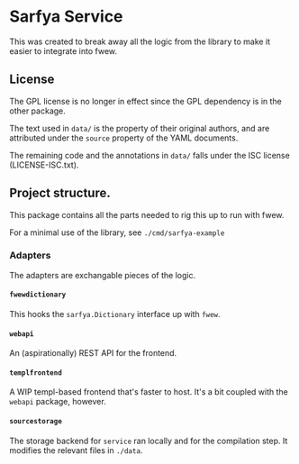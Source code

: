 # Sarfya Service

This was created to break away all the logic from the library to make it easier to integrate into fwew.

## License

The GPL license is no longer in effect since the GPL dependency is in the other package.

The text used in `data/` is the property of their original authors,
and are attributed under the `source` property of the YAML documents.

The remaining code and the annotations in `data/` falls under the ISC license (LICENSE-ISC.txt).


## Project structure.

This package contains all the parts needed to rig this up to run with fwew.

For a minimal use of the library, see `./cmd/sarfya-example`

### Adapters

The adapters are exchangable pieces of the logic.

#### `fwewdictionary`

This hooks the `sarfya.Dictionary` interface up with `fwew`.

#### `webapi`

An (aspirationally) REST API for the frontend.

#### `templfrontend`

A WIP templ-based frontend that's faster to host.
It's a bit coupled with the `webapi` package, however.

#### `sourcestorage`

The storage backend for `service` ran locally and for the compilation step.
It modifies the relevant files in `./data`.
